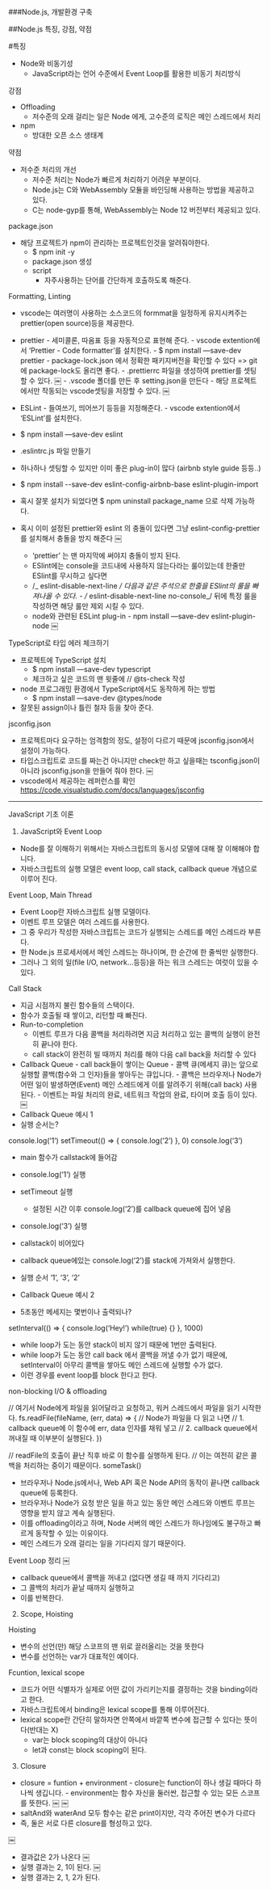 ###Node.js, 개발환경 구축

##Node.js 특징, 강점, 약점

#특징

- Node와 비동기성
  - JavaScript라는 언어 수준에서 Event Loop를 활용한 비동기 처리방식

강점

- Offloading
  - 저수준의 오래 걸리는 일은 Node 에게, 고수준의 로직은 메인 스레드에서 처리
- npm
  - 방대한 오픈 소스 생태계

약점

- 저수준 처리의 개선
  - 저수준 처리는 Node가 빠르게 처리하기 어려운 부분이다.
  - Node.js는 C와 WebAssembly 모듈을 바인딩해 사용하는 방법을 제공하고 있다.
  - C는 node-gyp를 통해, WebAssembly는 Node 12 버전부터 제공되고 있다.

package.json

- 해당 프로젝트가 npm이 관리하는 프로젝트인것을 알려줘야한다.
  - $ npm init -y
  - package.json 생성
  - script
    - 자주사용하는 단어를 간단하게 호출하도록 해준다.

Formatting, Linting

- vscode는 여러명이 사용하는 소스코드의 formmat을 일정하게 유지시켜주는 prettier(open source)등을 제공한다.

- prettier - 세미콜론, 따옴표 등을 자동적으로 표현해 준다. - vscode extention에서 ‘Prettier - Code formatter’를 설치한다. - $ npm install —save-dev prettier - package-lock.json 에서 정확한 패키지버전을 확인할 수 있다 => git에 package-lock도 올리면 좋다. - .prettierrc 파일을 생성하여 prettier를 셋팅할 수 있다.
  ￼ - .vscode 폴더를 만든 후 setting.json을 만든다 - 해당 프로젝트에서만 작동되는 vscode셋팅을 저장할 수 있다.
  ￼

- ESLint - 들여쓰기, 띄어쓰기 등등을 지정해준다. - vscode extention에서 ‘ESLint’를 설치한다.
- $ npm install —save-dev eslint
- .eslintrc.js 파일 만들기
- 하나하나 셋팅할 수 있지만 이미 좋은 plug-in이 많다 (airbnb style guide 등등..)
- $ npm install --save-dev eslint-config-airbnb-base eslint-plugin-import
- 혹시 잘못 설치가 되었다면 $ npm uninstall package_name 으로 삭제 가능하다.
- 혹시 이미 설정된 prettier와 eslint 의 충돌이 있다면 그냥 eslint-config-prettier를 설치해서 충돌을 방지 해준다
  ￼
  - ‘prettier’ 는 맨 마지막에 써야지 충돌이 방지 된다.
  - ESlint에는 console을 코드내에 사용하지 않는다라는 룰이있는데 한줄만 ESlint를 무시하고 싶다면
  - /_ eslint-disable-next-line _/ 다음과 같은 주석으로 한줄을 ESlint의 룰을 빠져나올 수 있다. - /_ eslint-disable-next-line no-console_/ 뒤에 특정 룰을 작성하면 해당 룰만 제외 시킬 수 있다.
  - node와 관련된 ESLint plug-in - npm install —save-dev eslint-plugin-node
    ￼

TypeScript로 타입 에러 체크하기

- 프로젝트에 TypeScript 설치
  - $ npm install —save-dev typescript
  - 체크하고 싶은 코드의 맨 윗줄에 // @ts-check 작성
- node 프로그래밍 환경에서 TypeScript에서도 동작하게 하는 방법
  - $ npm install —save-dev @types/node
- 잘못된 assign이나 틀린 철자 등을 찾아 준다.

jsconfig.json

- 프로젝트마다 요구하는 엄격함의 정도, 설정이 다르기 때문에 jsconfig.json에서 설정이 가능하다.
- 타입스크립트로 코드를 짜는건 아니지만 check만 하고 싶을때는 tsconfig.json이 아니라 jsconfig.json을 만들어 줘야 한다.
  ￼
- vscode에서 제공하는 레퍼런스를 확인 https://code.visualstudio.com/docs/languages/jsconfig

---

JavaScript 기초 이론

1.  JavaScript와 Event Loop

- Node를 잘 이해하기 위해서는 자바스크립트의 동시성 모델에 대해 잘 이해해야 합니다.
- 자바스크립트의 실행 모델은 event loop, call stack, callback queue 개념으로 이루어 진다.

Event Loop, Main Thread

- Event Loop란 자바스크립트 실행 모델이다.
- 이벤트 루프 모델은 여러 스레드를 사용한다.
- 그 중 우리가 작성한 자바스크립트는 코드가 실행되는 스레드를 메인 스레드라 부른다.
- 한 Node.js 프로세서에서 메인 스레드는 하나이며, 한 순간에 한 줄씩만 실행한다.
- 그러나 그 외의 일(file I/O, network…등등)을 하는 워크 스레드는 여럿이 있을 수 있다.

Call Stack

- 지금 시점까지 불린 함수들의 스택이다.
- 함수가 호출될 때 쌓이고, 리턴할 때 빠진다.
- Run-to-completion
  - 이벤트 루프가 다음 콜백을 처리하려면 지금 처리하고 있는 콜백의 실행이 완전히 끝나야 한다.
  - call stack이 완전히 빌 때까지 처리를 해야 다음 call back을 처리할 수 있다
- Callback Queue - call back들이 쌓이는 Queue - 콜백 큐(메세지 큐)는 앞으로 실행할 콜백(함수와 그 인자)들을 쌓아두는 큐입니다. - 콜백은 브라우저나 Node가 어떤 일이 발생하면(Event) 메인 스레드에게 이를 알려주기 위해(call back) 사용된다. - 이벤트는 파일 처리의 완료, 네트워크 작업의 완료, 타이머 호출 등이 있다.
  ￼
- Callback Queue 예시 1
- 실행 순서는?

console.log(‘1’)
setTimeout(() => {
console.log(‘2’)
}, 0)
console.log(‘3’)

- main 함수가 callstack에 들어감
- console.log(‘1’) 실행
- setTimeout 실행
  - 설정된 시간 이후 console.log(‘2’)를 callback queue에 집어 넣음
- console.log(‘3’) 실행
- callstack이 비어있다
- callback queue에있는 console.log(‘2’)를 stack에 가져와서 실행한다.
- 실행 순서 ‘1’, ‘3’, ‘2’

- Callback Queue 예시 2
- 5초동안 메세지는 몇번이나 출력되나?

setInterval(() => {
console.log(‘Hey!’)
while(true) {}
}, 1000)

- while loop가 도는 동안 stack이 비지 않기 때문에 1번만 출력된다.
- while loop가 도는 동안 call back 에서 콜백을 꺼낼 수가 없기 때문에, setInterval이 아무리 콜백을 쌓아도 메인 스레드에 실행할 수가 없다.
- 이런 경우를 event loop를 block 한다고 한다.

non-blocking I/O & offloading

// 여기서 Node에게 파일을 읽어달라고 요청하고, 워커 스레드에서 파일을 읽기 시작한다.
fs.readFile(fileName, (err, data) => {
// Node가 파일을 다 읽고 나면
// 1. callback queue에 이 함수에 err, data 인자를 채워 넣고
// 2. callback queue에서 꺼내질 때 이부분이 실행된다.
})

// readFile의 호출이 끝난 직후 바로 이 함수를 실행하게 된다.
// 이는 여전히 같은 콜백을 처리하는 중이기 때문이다.
someTask()

- 브라우저나 Node.js에서나, Web API 혹은 Node API의 동작이 끝나면 callback queue에 등록한다.
- 브라우저나 Node가 요청 받은 일을 하고 있는 동안 메인 스레드와 이벤트 루프는 영향을 받지 않고 계속 실행된다.
- 이를 offloading이라고 하며, Node 서버의 메인 스레드가 하나임에도 불구하고 빠르게 동작할 수 있는 이유이다.
- 메인 스레드가 오래 걸리는 일을 기다리지 않기 때문이다.

Event Loop 정리
￼

- callback queue에서 콜백을 꺼내고 (없다면 생길 때 까지 기다리고)
- 그 콜백의 처리가 끝날 때까지 실행하고
- 이를 반복한다.

2.  Scope, Hoisting

Hoisting

- 변수의 선언(만) 해당 스코프의 맨 위로 끌러올리는 것을 뜻한다
- 변수를 선언하는 var가 대표적인 예이다.

Fcuntion, lexical scope

- 코드가 어떤 식별자가 실제로 어떤 값이 가리키는지를 결정하는 것을 binding이라고 한다.
- 자바스크립트에서 binding은 lexical scope를 통해 이루어진다.
- lexical scope란 간단히 말하자면 안쪽에서 바깥쪽 변수에 접근할 수 있다는 뜻이다(반대는 X)
  - var는 block scoping의 대상이 아니다
  - let과 const는 block scoping이 된다.

3.  Closure

- closure = funtion + environment - closure는 function이 하나 생길 때마다 하나씩 생깁니다. - environment는 함수 자신을 둘러싼, 접근할 수 있는 모든 스코프를 뜻한다.
  ￼
  ￼
- saltAnd와 waterAnd 모두 함수는 같은 print이지만, 각각 주어진 변수가 다르다
- 즉, 둘은 서로 다른 closure를 형성하고 있다.

￼

- 결과값은 2가 나온다
  ￼
- 실행 결과는 2, 1이 된다.
  ￼
- 실행 결과는 2, 1, 2가 된다.
